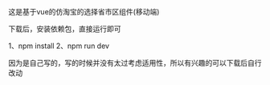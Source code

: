 这是基于vue的仿淘宝的选择省市区组件(移动端)

下载后，安装依赖包，直接运行即可

1、npm install
2、npm run dev

因为是自己写的，写的时候并没有太过考虑适用性，所以有兴趣的可以下载后自行改动
